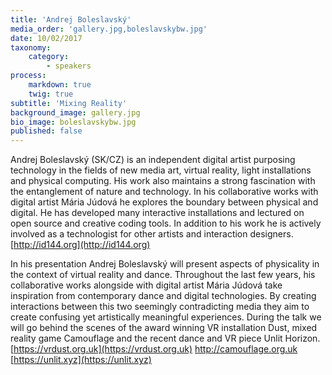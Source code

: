 ```yaml
---
title: 'Andrej Boleslavský'
media_order: 'gallery.jpg,boleslavskybw.jpg'
date: 10/02/2017
taxonomy:
    category:
        - speakers
process:
    markdown: true
    twig: true
subtitle: 'Mixing Reality'
background_image: gallery.jpg
bio_image: boleslavskybw.jpg
published: false
---
```


Andrej Boleslavský (SK/CZ) is an independent digital artist purposing technology in the fields of new media art, virtual reality, light installations and physical computing. His work also maintains a strong fascination with the entanglement of nature and technology. In his collaborative works with digital artist Mária Júdová he explores the boundary between physical and digital. He has developed many interactive installations and lectured on open source and creative coding tools. In addition to his work he is actively involved as a technologist for other artists and interaction designers.
[http://id144.org](http://id144.org)

In his presentation Andrej Boleslavský will present aspects of physicality in the context of virtual reality and dance. Throughout the last few years, his collaborative works alongside with digital artist Mária Júdová take inspiration from contemporary dance and digital technologies. By creating interactions between this two seemingly contradicting media they aim to create confusing yet artistically meaningful experiences. During the talk we will go behind the scenes of the award winning VR installation Dust, mixed reality game Camouflage and the recent dance and VR piece Unlit Horizon.
[https://vrdust.org.uk](https://vrdust.org.uk)
[http://camouflage.org.uk ](http://camouflage.org.uk)
[https://unlit.xyz](https://unlit.xyz)
